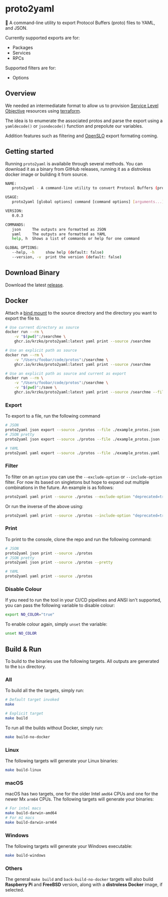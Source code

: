 # proto2yaml

🔄 A command-line utility to export Protocol Buffers (proto) files to YAML, and JSON.

Currently supported exports are for:

* Packages
* Services
* RPCs

Supported filters are for:

* Options

## Overview

We needed an intermediatate format to allow us to provision [Service Level Objective](https://cloud.google.com/service-mesh/docs/observability/slo-overview) resources using [terraform](https://registry.terraform.io/providers/hashicorp/google/latest/docs/resources/monitoring_slo).

The idea is to enumerate the associated protos and parse the export using a `yamldecode()` or `jsondecode()` function and prepolute our variables.

Addition features such as filtering and [OpenSLO](https://github.com/OpenSLO/OpenSLO) export formating coming.

## Getting started

Running `proto2yaml` is availabile through several methods. You can download it as a binary from GitHub releases, running it as a distroless docker image or building it from source.

```sh
NAME:
   proto2yaml - A command-line utility to convert Protocol Buffers (proto) files to YAML

USAGE:
   proto2yaml [global options] command [command options] [arguments...]

VERSION:
   0.0.3

COMMANDS:
   json     The outputs are formatted as JSON
   yaml     The outputs are formatted as YAML
   help, h  Shows a list of commands or help for one command

GLOBAL OPTIONS:
   --help, -h     show help (default: false)
   --version, -v  print the version (default: false)
```

## Download Binary

Download the latest [release](https://github.com/krzko/proto2yaml/releases).

## Docker

Attach a [bind mount](https://docs.docker.com/storage/bind-mounts/#start-a-container-with-a-bind-mount) to the source directory and the directory you want to export the file to.

```sh
# Use current directory as source
docker run --rm \
    -v "$(pwd)":/searchme \
    ghcr.io/krzko/proto2yaml:latest yaml print --source /searchme

# Use an explicit path as source
docker run --rm \
    -v "/Users/foobar/code/protos":/searchme \
    ghcr.io/krzko/proto2yaml:latest yaml print --source /searchme

# Use an explicit path as source and current as export
docker run --rm \
    -v "/Users/foobar/code/protos":/searchme \
    -v "$(pwd)":/save \
    ghcr.io/krzko/proto2yaml:latest yaml print --source /searchme --file /save/example_protos.yaml
```

### Export

To export to a file, run the following command

```sh
# JSON
proto2yaml json export --source ./protos --file ./example_protos.json
# JSON pretty
proto2yaml json export --source ./protos --file ./example_protos.json --pretty

# YAML
proto2yaml yaml export --source ./protos --file ./example_protos.yaml
```

### Filter

To filter on an `option` you can use the `--exclude-option` or `--include-option` filter. For now its based on singletons but hope to expand out multiple combinations in the future. An example is as follows:

```sh
proto2yaml yaml print --source ./protos --exclude-option "deprecated=true"
```

Or run the inverse of the above using:

```sh
proto2yaml yaml print --source ./protos --include-option "deprecated=true"
```

### Print

To print to the console, clone the repo and run the following command:

```sh
# JSON
proto2yaml json print --source ./protos
# JSON pretty
proto2yaml json print --source ./protos --pretty

# YAML
proto2yaml yaml print --source ./protos
```

### Disable Colour

If you need to run the tool in your CI/CD pipelines and ANSI isn't supported, you can pass the following variable to disable colour:

```sh
export NO_COLOR="true"
```

To enable colour again, simply `unset` the variable:

```sh
unset NO_COLOR
```

## Build & Run

To build to the binaries use the following targets. All outputs are generated to the `bin` directory.

### All

To build all the the targets, simply run:

```sh
# Default target invoked
make

# Explicit target
make build
```

To run all the builds without Docker, simply run:

```sh
make build-no-docker
```

### Linux

The following targets will generate your Linux binaries:

```sh
make build-linux
```

### macOS

macOS has two targets, one for the older Intel `amd64` CPUs and one for the newer Mx `arm64` CPUs. The following targets will generate your binaries:

```sh
# For intel macs
make build-darwin-amd64
# For m1 macs
make build-darwin-arm64
```

### Windows

The following targets will generate your Windows executable:

```sh
make build-windows
```

### Others

The general `make build` and `back-build-no-docker` targets will also build **Raspberry Pi** and **FreeBSD** version, along with a **distroless Docker** image, if selected.

